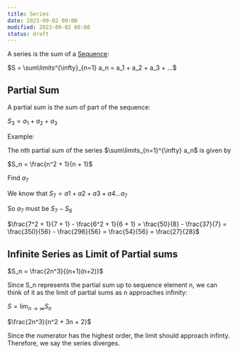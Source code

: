 ```yaml
---
title: Series
date: 2023-09-02 00:00
modified: 2023-09-02 00:00
status: draft
---
```


A series is the sum of a [Sequence](sequence.md):

$S = \sum\limits^{\infty}_{n=1} a_n = a_1 + a_2 + a_3 + ...$

## Partial Sum

A partial sum is the sum of part of the sequence:

$S_3 = a_1 + a_2 + a_3$

Example:

The nth partial sum of the series $\sum\limits_{n=1}^{\infty} a_n$ is given by

$S_n = \frac{n^2 + 1}{n + 1}$

Find $a_7$

We know that $S_7 = a1 + a2 + a3 + a4 ... a_7$

So $a_7$ must be $S_7 - S_6$

$\frac{7^2 + 1}{7 + 1} - \frac{6^2 + 1}{6 + 1} = \frac{50}{8} - \frac{37}{7} = \frac{350}{56} - \frac{296}{56} = \frac{54}{56} = \frac{27}{28}$

## Infinite Series as Limit of Partial sums

$S_n = \frac{2n^3}{(n+1)(n+2)}$

Since S_n represents the partial sum up to sequence element n, we can think of it as the limit of partial sums as n approaches infinity:

$S = \lim_{n \rightarrow \infty} S_n$

$\frac{2n^3}{n^2 + 3n + 2}$

Since the numerator has the highest order, the limit should approach infinty. Therefore, we say the series diverges.



